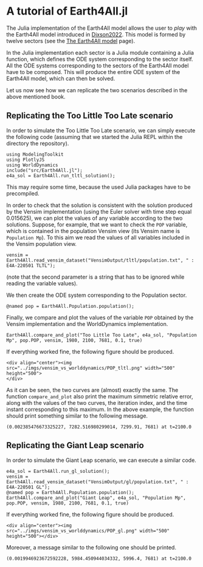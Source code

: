 # A tutorial of Earth4All.jl

The Julia implementation of the Earth4All model allows the user to *play* with the Earth4All model introduced in [Dixson2022](https://www.clubofrome.org/publication/earth4all-book/). This model is formed by twelve sectors (see the [The Earth4All model](earth4all.md) page).

In the Julia implementation each sector is a Julia module containing a Julia function, which defines the ODE system corresponding to the sector itself. All the ODE systems corresponding to the sectors of the Earth4All model have to be composed. This will produce the entire ODE system of the Earth4All model, which can then be solved.

Let us now see how we can replicate the two scenarios described in the above mentioned book.

## Replicating the Too Little Too Late scenario

In order to simulate the Too Little Too Late scenario, we can simply execute the following code (assuming that we started the Julia REPL within the directory the repository).

```
using ModelingToolkit
using PlotlyJS
using WorldDynamics
include("src/Earth4All.jl");
e4a_sol = Earth4All.run_tltl_solution();
```

This may require some time, because the used Julia packages have to be precompiled.

In order to check that the solution is consistent with the solution produced by the Vensim implementation (using the Euler solver with time step equal $0.015625$), we can plot the values of any variable according to the two solutions. Suppose, for example, that we want to check the `POP` variable, which is contained in the population Vensim view (its Vensim name is `Population Mp`). To this aim we read the values of all variables included in the Vensim population view.   

```
vensim = Earth4All.read_vensim_dataset("VensimOutput/tltl/population.txt", " : E4A-220501 TLTL");
```
(note that the second parameter is a string that has to be ignored while reading the variable values).

We then create the ODE system corresponding to the Population sector.

```
@named pop = Earth4All.Population.population();
```
Finally, we compare and plot the values of the variable `POP` obtained by the Vensim implementation and the WorldDynamics implementation.

```
Earth4All.compare_and_plot("Too Little Too Late", e4a_sol, "Population Mp", pop.POP, vensim, 1980, 2100, 7681, 0.1, true)
```
If everything worked fine, the following figure should be produced.

```@raw html
<div align="center"><img src="../imgs/vensim_vs_worlddynamics/POP_tltl.png" width="500" height="500">
</div>
```
As it can be seen, the two curves are (almost) exactly the same.  The function `compare_and_plot` also print the maximum simmetric relative error, along with the values of the two curves, the iteration index, and the time instant corresponding to this maximum. In the above example, the function should print something similar to the following message.

```
(0.002385476673325227, 7282.516980299014, 7299.91, 7681) at t=2100.0
```

## Replicating the Giant Leap scenario

In order to simulate the Giant Leap scenario, we can execute a similar code.

```
e4a_sol = Earth4All.run_gl_solution();
vensim = Earth4All.read_vensim_dataset("VensimOutput/gl/population.txt", " : E4A-220501 GL");
@named pop = Earth4All.Population.population();
Earth4All.compare_and_plot("Giant Leap", e4a_sol, "Population Mp", pop.POP, vensim, 1980, 2100, 7681, 0.1, true)
```

If everything worked fine, the following figure should be produced.

```@raw html
<div align="center"><img src="../imgs/vensim_vs_worlddynamics/POP_gl.png" width="500" height="500"></div>
```
Moreover, a message similar to the following one should be printed.

```
(0.0019946923672592228, 5984.450944034332, 5996.4, 7681) at t=2100.0
```
